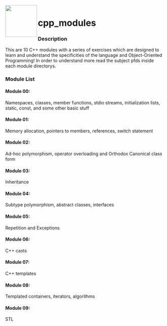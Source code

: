 <img align="left" width="100" src="https://github.com/user-attachments/assets/8a9be305-e993-4f5e-9dc5-c55c013d33f4">

# cpp_modules

### Description

This are 10 C++ modules with a series of exercises which are designed to learn and understand the specificities of the language and Object-Oriented Programming!
In order to understand more read the subject pfds inside each module directorys.

### Module List

#### Module 00:
  Namespaces, classes, member functions, stdio streams, initialization lists, static, const, and some other basic stuff
#### Module 01:
  Memory allocation, pointers to members, references, switch statement
#### Module 02:
  Ad-hoc polymorphism, operator overloading and Orthodox Canonical class form
#### Module 03:
  Inheritance
#### Module 04:
  Subtype polymorphism, abstract classes, interfaces
#### Module 05:
  Repetition and Exceptions
#### Module 06:
  C++ casts
#### Module 07:
  C++ templates
#### Module 08:
  Templated containers, iterators, algorithms
#### Module 09:
  STL

